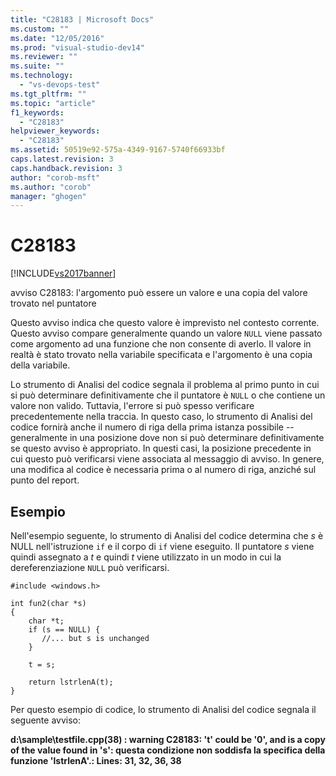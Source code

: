 ```yaml
---
title: "C28183 | Microsoft Docs"
ms.custom: ""
ms.date: "12/05/2016"
ms.prod: "visual-studio-dev14"
ms.reviewer: ""
ms.suite: ""
ms.technology: 
  - "vs-devops-test"
ms.tgt_pltfrm: ""
ms.topic: "article"
f1_keywords: 
  - "C28183"
helpviewer_keywords: 
  - "C28183"
ms.assetid: 50519e92-575a-4349-9167-5740f66933bf
caps.latest.revision: 3
caps.handback.revision: 3
author: "corob-msft"
ms.author: "corob"
manager: "ghogen"
---
```

# C28183
[!INCLUDE[vs2017banner](../code-quality/includes/vs2017banner.md)]

avviso C28183: l'argomento può essere un valore e una copia del valore trovato nel puntatore  
  
 Questo avviso indica che questo valore è imprevisto nel contesto corrente.  Questo avviso compare generalmente quando un valore `NULL` viene passato come argomento ad una funzione che non consente di averlo.  Il valore in realtà è stato trovato nella variabile specificata e l'argomento è una copia della variabile.  
  
 Lo strumento di Analisi del codice segnala il problema al primo punto in cui si può determinare definitivamente che il puntatore è `NULL` o che contiene un valore non valido.  Tuttavia, l'errore si può spesso verificare precedentemente nella traccia.  In questo caso, lo strumento di Analisi del codice fornirà anche il numero di riga della prima istanza possibile \-\- generalmente in una posizione dove non si può determinare definitivamente se questo avviso è appropriato.  In questi casi, la posizione precedente in cui questo può verificarsi viene associata al messaggio di avviso.  In genere, una modifica al codice è necessaria prima o al numero di riga, anziché sul punto del report.  
  
## Esempio  
 Nell'esempio seguente, lo strumento di Analisi del codice determina che *s* è NULL nell'istruzione `if` e il corpo di `if` viene eseguito.  Il puntatore *s* viene quindi assegnato a *t* e quindi *t* viene utilizzato in un modo in cui la dereferenziazione `NULL` può verificarsi.  
  
```  
#include <windows.h>  
  
int fun2(char *s)  
{  
    char *t;  
    if (s == NULL) {  
       //... but s is unchanged   
    }  
  
    t = s;  
  
    return lstrlenA(t);  
}  
```  
  
 Per questo esempio di codice, lo strumento di Analisi del codice segnala il seguente avviso:  
  
  **d:\\sample\\testfile.cpp\(38\) : warning C28183: 't' could be '0', and is a copy of the value found in 's': questa condizione non soddisfa la specifica della funzione 'lstrlenA'.: Lines: 31, 32, 36, 38**